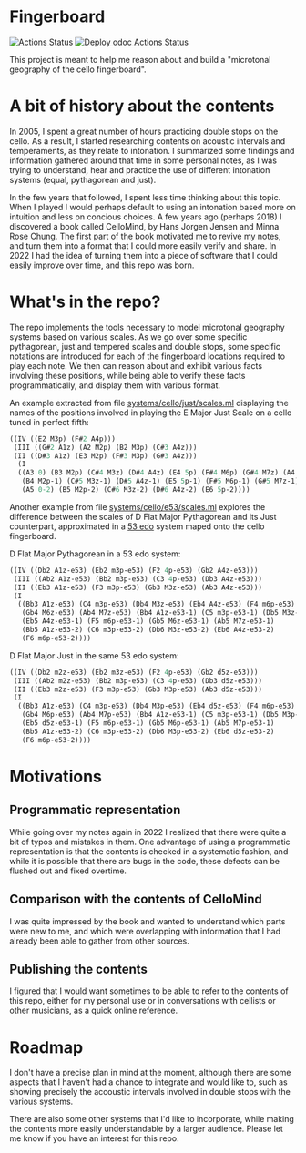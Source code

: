 # Fingerboard

[![Actions Status](https://github.com/mbarbin/fingerboard/workflows/CI/badge.svg)](https://github.com/mbarbin/fingerboard/actions/workflows/ci.yml)
[![Deploy odoc Actions Status](https://github.com/mbarbin/fingerboard/workflows/Deploy-odoc/badge.svg)](https://github.com/mbarbin/fingerboard/actions/workflows/deploy-odoc.yml)

This project is meant to help me reason about and build a "microtonal
geography of the cello fingerboard".

# A bit of history about the contents

In 2005, I spent a great number of hours practicing double stops on
the cello. As a result, I started researching contents on acoustic
intervals and temperaments, as they relate to intonation. I summarized
some findings and information gathered around that time in some
personal notes, as I was trying to understand, hear and practice the
use of different intonation systems (equal, pythagorean and just).

In the few years that followed, I spent less time thinking about this
topic. When I played I would perhaps default to using an intonation
based more on intuition and less on concious choices. A few years ago
(perhaps 2018) I discovered a book called CelloMind, by Hans Jorgen
Jensen and Minna Rose Chung. The first part of the book motivated me
to revive my notes, and turn them into a format that I could more
easily verify and share. In 2022 I had the idea of turning them into a
piece of software that I could easily improve over time, and this repo
was born.

# What's in the repo?

The repo implements the tools necessary to model microtonal geography
systems based on various scales. As we go over some specific
pythagorean, just and tempered scales and double stops, some specific
notations are introduced for each of the fingerboard locations
required to play each note. We then can reason about and exhibit
various facts involving these positions, while being able to verify
these facts programmatically, and display them with various format.

An example extracted from file [systems/cello/just/scales.ml](systems/cello/just/scales.ml)
displaying the names of the positions involved in playing the E Major
Just Scale on a cello tuned in perfect fifth:

```scheme
((IV ((E2 M3p) (F#2 A4p)))
 (III ((G#2 A1z) (A2 M2p) (B2 M3p) (C#3 A4z)))
 (II ((D#3 A1z) (E3 M2p) (F#3 M3p) (G#3 A4z)))
  (I
  ((A3 0) (B3 M2p) (C#4 M3z) (D#4 A4z) (E4 5p) (F#4 M6p) (G#4 M7z) (A4 0-1)
   (B4 M2p-1) (C#5 M3z-1) (D#5 A4z-1) (E5 5p-1) (F#5 M6p-1) (G#5 M7z-1)
   (A5 0-2) (B5 M2p-2) (C#6 M3z-2) (D#6 A4z-2) (E6 5p-2))))
```

Another example from file [systems/cello/e53/scales.ml](systems/cello/e53/scales.ml) explores the
difference between the scales of D Flat Major Pythagorean and its Just
counterpart, approximated in a [53
edo](https://en.wikipedia.org/wiki/53_equal_temperament) system maped
onto the cello fingerboard.


D Flat Major Pythagorean in a 53 edo system:
```scheme
((IV ((Db2 A1z-e53) (Eb2 m3p-e53) (F2 4p-e53) (Gb2 A4z-e53)))
 (III ((Ab2 A1z-e53) (Bb2 m3p-e53) (C3 4p-e53) (Db3 A4z-e53)))
 (II ((Eb3 A1z-e53) (F3 m3p-e53) (Gb3 M3z-e53) (Ab3 A4z-e53)))
 (I
  ((Bb3 A1z-e53) (C4 m3p-e53) (Db4 M3z-e53) (Eb4 A4z-e53) (F4 m6p-e53)
   (Gb4 M6z-e53) (Ab4 M7z-e53) (Bb4 A1z-e53-1) (C5 m3p-e53-1) (Db5 M3z-e53-1)
   (Eb5 A4z-e53-1) (F5 m6p-e53-1) (Gb5 M6z-e53-1) (Ab5 M7z-e53-1)
   (Bb5 A1z-e53-2) (C6 m3p-e53-2) (Db6 M3z-e53-2) (Eb6 A4z-e53-2)
   (F6 m6p-e53-2))))
```

D Flat Major Just in the same 53 edo system:
```scheme
((IV ((Db2 m2z-e53) (Eb2 m3z-e53) (F2 4p-e53) (Gb2 d5z-e53)))
 (III ((Ab2 m2z-e53) (Bb2 m3p-e53) (C3 4p-e53) (Db3 d5z-e53)))
 (II ((Eb3 m2z-e53) (F3 m3p-e53) (Gb3 M3p-e53) (Ab3 d5z-e53)))
 (I
  ((Bb3 A1z-e53) (C4 m3p-e53) (Db4 M3p-e53) (Eb4 d5z-e53) (F4 m6p-e53)
   (Gb4 M6p-e53) (Ab4 M7p-e53) (Bb4 A1z-e53-1) (C5 m3p-e53-1) (Db5 M3p-e53-1)
   (Eb5 d5z-e53-1) (F5 m6p-e53-1) (Gb5 M6p-e53-1) (Ab5 M7p-e53-1)
   (Bb5 A1z-e53-2) (C6 m3p-e53-2) (Db6 M3p-e53-2) (Eb6 d5z-e53-2)
   (F6 m6p-e53-2))))
```

# Motivations

## Programmatic representation

While going over my notes again in 2022 I realized that there were
quite a bit of typos and mistakes in them. One advantage of using a
programmatic representation is that the contents is checked in a
systematic fashion, and while it is possible that there are bugs in
the code, these defects can be flushed out and fixed overtime.

## Comparison with the contents of CelloMind

I was quite impressed by the book and wanted to understand which parts
were new to me, and which were overlapping with information that I had
already been able to gather from other sources.

## Publishing the contents

I figured that I would want sometimes to be able to refer to the
contents of this repo, either for my personal use or in conversations
with cellists or other musicians, as a quick online reference.

# Roadmap

I don't have a precise plan in mind at the moment, although there are
some aspects that I haven't had a chance to integrate and would like
to, such as showing precisely the accoustic intervals involved in
double stops with the various systems.

There are also some other systems that I'd like to incorporate, while
making the contents more easily understandable by a larger audience.
Please let me know if you have an interest for this repo.

